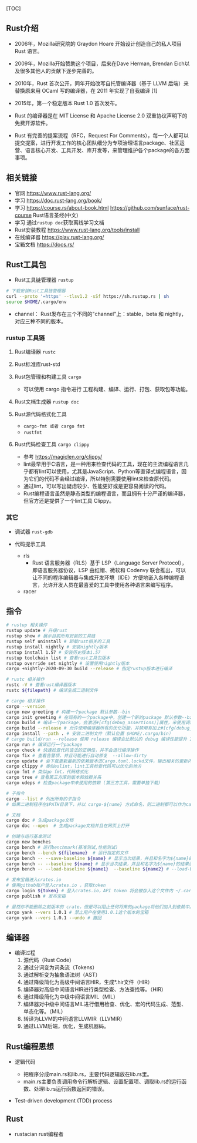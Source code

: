 [TOC]
## Rust介绍
- 2006年，Mozilla研究院的 Graydon Hoare 开始设计创造自己的私人项目 Rust 语言。
- 2009年，Mozilla开始赞助这个项目，后来在Dave Herman, Brendan Eich以及很多其他人的贡献下逐步完善的。
- 2010年，Rust 首次公开，同年开始改写自托管编译器（基于 LLVM 后端）来替换原来用 OCaml 写的编译器，在 2011 年实现了自我编译 [1]
- 2015年，第一个稳定版本 Rust 1.0 首次发布。

- Rust 的编译器是在 MIT License 和 Apache License 2.0 双重协议声明下的免费开源软件。
- Rust 有完善的提案流程（RFC，Request For Comments），每一个人都可以提交提案，进行开发工作的核心团队细分为专项治理语言package、社区运营、语言核心开发、工具开发、库开发等，来管理维护各个package的各方面事项。

## 相关链接
- 官网  https://www.rust-lang.org/
- 学习 https://doc.rust-lang.org/book/
- 学习 https://course.rs/about-book.html  https://github.com/sunface/rust-course  Rust语言圣经(中文)
- 学习 通过```rustup doc```获取离线学习文档
- Rust安装教程 https://www.rust-lang.org/tools/install
- 在线编译器 https://play.rust-lang.org/
- 宝箱文档 https://docs.rs/

## Rust工具包
- Rust工具链管理器 ``rustup``
```bash
# 下载安装Rust工具链管理器
curl --proto '=https' --tlsv1.2 -sSf https://sh.rustup.rs | sh
source $HOME/.cargo/env
```

- channel： Rust发布在三个不同的"channel"上：stable，beta 和 nightly，对应三种不同的版本。
### rustup 工具链
1. Rust编译器 ``rustc``

2. Rust标准库rust-std

3. Rust包管理和构建工具 ``cargo``
    - 可以使用 cargo 指令进行 工程构建、编译、运行、打包、获取包等功能。

4. Rust文档生成器 ``rustup doc``

5. Rust源代码格式化工具
    - ``cargo-fmt 或者 cargo fmt``
    - ``rustfmt``

6. Rust代码检查工具 ``cargo clippy``
    - 参考 https://magiclen.org/clippy/
    - lint最早用于C语言，是一种用来检查代码的工具，现在的主流编程语言几乎都有lint可以使用，尤其是JavaScript、Python等直译式编程语言，因为它们的代码不会经过编译，所以特别需要使用lint来检查原代码。
    - 通过lint，可以写出疑虑较少、性能更好或是更容易阅读的代码。
    - Rust编程语言虽然是静态类型的编程语言，而且拥有十分严谨的编译器，但官方还是提供了一个lint工具 Clippy。

### 其它
- 调试器 ``rust-gdb``

- 代码提示工具
    - rls
        - Rust 语言服务器（RLS）基于 LSP（Language Server Protocol），即语言服务器协议，LSP 由红帽、微软和 Codenvy 联合推出，可以让不同的程序编辑器与集成开发环境（IDE）方便地嵌入各种编程语言，允许开发人员在最喜爱的工具中使用各种语言来编写程序。
    - racer

## 指令

```bash
# rustup 相关操作
rustup update # 升级rust
rustup show # 展示目前所有安装的工具链
rustup self uninstall # 卸载rust相关的工具
rustup install nightly # 安装nightly版本
rustup install 1.57 # 安装历史版本1.57
rustup toolchain list # 查看rust工具包版本
rustup override set nightly # 设置使用nightly版本
cargo +nightly-2020-09-30 build --release # 指定rustup版本进行编译
```

```bash
# rustc 相关操作
rustc -V # 查看rust编译器版本
rustc ${filepath} # 编译生成二进制文件
```

```bash
# cargo 相关操作
cargo --version
cargo new greeting # 构建一个package 默认参数--bin
cargo init greeting # 在现有的一个package中，创建一个新的package 默认参数--bin
cargo build # 编译一个package，会激活#[cfg(debug_assertions)]属性，来使用调试(debug)相关的代码。
cargo build --release # 允许使用编译器所有的优化功能，并禁用有加上#[cfg(debug_assertions)]属性的代码
cargo install --path . # 安装二进制文件（默认位置 $HOME/.cargo/bin）
# cargo build/run --release 使用 release 编译会比默认的 debug 编译性能提升 10 倍以上，但是 release 缺点是编译速度较慢，而且不会显示 panic backtrace 的具体行号 
cargo run # 编译运行一个package
cargo check # 快速检查代码语法的正确性，并不会进行编译操作
cargo fix # 查看告警项，并且可能进行自动修复  --allow-dirty
cargo update # 会下载更新最新的依赖版本进Cargo.toml.lockd文件，输出相关的更新内容；但Cargo.toml的文件需要手动更新。
cargo clippy # 类似eslint，lint工具检查代码可以优化的地方
cargo fmt # 类似go fmt，代码格式化
cargo tree # 查看第三方库的版本和依赖关系
cargo udeps # 检查package中未使用的依赖 (第三方工具，需要单独下载)

# 子指令
cargo --list # 列出所有的子指令
# 如果二进制程序在$PATH目录下，并以 cargo-${name} 方式命名，则二进制都可以作为cargo的子指令，可以通过cargo ${name} 来运行

# 文档
cargo doc # 生成package文档
cargo doc --open  # 生成package文档并且在网页上打开

# 创建与运行基准测试
cargo new benches
cargo bench # 运行benchmark(基准测试,性能测试)
cargo bench --bench ${filename}  # 运行指定的文件
cargo bench -- --save-baseline ${name} # 显示当次结果，并且和名字为${name}的结果进行比较，然后将当次结果覆盖进${name}
cargo bench -- --baseline ${name} # 显示当次结果，并且和名字为${name}的结果进行比较
cargo bench -- --load-baseline ${name1}  --baseline ${name2} # --load-baseline ${name} 加载名字为${name1}的结果作为当次结果，将名字为{name2}的结果作为上次结果，然后进行比较

# 发布宝箱进入crates.io 
# 使用github账户登入crates.io ，获取token
cargo login ${token} # 登入crates.io，API token 将会被存入这个文件内 ~/.cargo/credentials 
cargo publish # 发布宝箱

# 虽然你不能删除之前版本的 crate，但是可以阻止任何将来的package将他们加入到依赖中。通 cargo yank 指令
cargo yank --vers 1.0.1 # 禁止用户在使用1.0.1这个版本的宝箱
cargo yank --vers 1.0.1 --undo # 撤回
```

## 编译器
- 编译过程
    1. 源代码（Rust Code）
    2. 通过分词变为词条流（Tokens）
    3. 通过解析变为抽象语法树（AST）
    4. 通过降级简化为高级中间语言HIR，生成*.hir文件（HIR）
    5. 编译器对高级中间语言HIR进行类型检查、方法查找等。（HIR）
    6. 通过降级简化为中级中间语言MIL（MIL）
    7. 编译器对中级中间语言MIL进行借用检查、优化、宏的代码生成、范型、单态化等。（MIL）
    8. 转译为LLVM的中间语言LLVMIR（LLVMIR）
    9. 通过LLVM后端，优化，生成机器码。


## Rust编程思想
- 逻辑代码
    - 把程序分成main.rs和lib.rs，主要代码逻辑放在lib.rs里。
    - main.rs主要负责调用命令行解析逻辑、设置配置项、调取lib.rs的运行函数、处理lib.rs运行函数返回的错误。

- Test-driven development (TDD) process

## Rust
- rustacian rust编程者